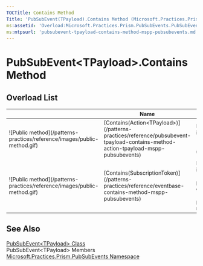 ```yaml
---
TOCTitle: Contains Method
Title: 'PubSubEvent(TPayload).Contains Method (Microsoft.Practices.Prism.PubSubEvents)'
ms:assetid: 'Overload:Microsoft.Practices.Prism.PubSubEvents.PubSubEvent\`1.Contains'
ms:mtpsurl: 'pubsubevent-tpayload-contains-method-mspp-pubsubevents.md'
---
```



# PubSubEvent&lt;TPayload&gt;.Contains Method

## Overload List

<table>
<thead>
<tr class="header">
<th> </th>
<th>Name</th>
<th>Description</th>
</tr>
</thead>
<tbody>
<tr class="odd">

<td>![Public method](/patterns-practices/reference/images/public-method.gif)</td>
<td>[Contains(Action&lt;TPayload&gt;)](/patterns-practices/reference/pubsubevent-tpayload-contains-method-action-tpayload-mspp-pubsubevents)</td>

<td><div class="summary">
Returns <b>truetrue</b> (<b>True</b> in Visual Basic) if there is a subscriber matching [Action&lt;T&gt;](http://msdn.microsoft.com/en-us/library/018hxwa8).
</div></td>
</tr>
<tr class="even">
<td>![Public method](/patterns-practices/reference/images/public-method.gif)</td>
<td>[Contains(SubscriptionToken)](/patterns-practices/reference/eventbase-contains-method-mspp-pubsubevents)</td>
<td><div class="summary">
Returns <b>truetrue</b> (<b>True</b> in Visual Basic) if there is a subscriber matching [SubscriptionToken](/patterns-practices/reference/subscriptiontoken-class-mspp-pubsubevents).
</div>
(Inherited from [EventBase](/patterns-practices/reference/eventbase-class-mspp-pubsubevents)</td>
</tr>
</tbody>
</table>

## See Also

[PubSubEvent&lt;TPayload&gt; Class](/patterns-practices/reference/pubsubevent-tpayload-class-mspp-pubsubevents)  
PubSubEvent&lt;TPayload&gt; Members  
[Microsoft.Practices.Prism.PubSubEvents Namespace](/patterns-practices/reference/mspp-mvvm-namespace)  
